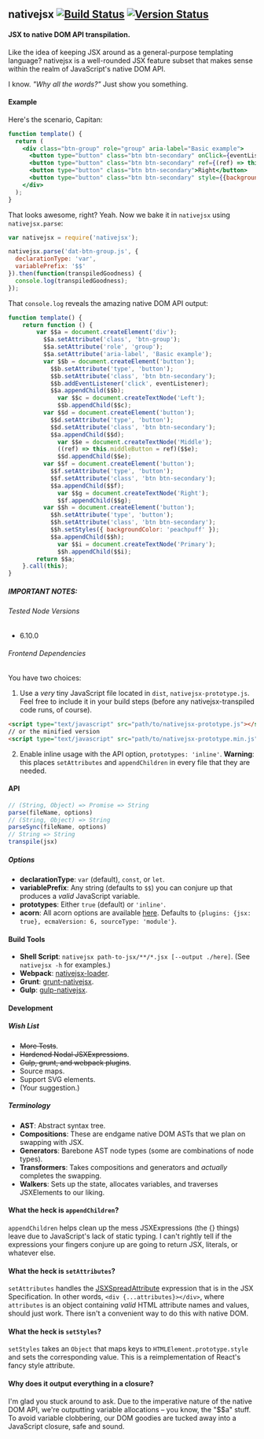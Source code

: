 ## nativejsx [![Build Status](https://travis-ci.org/treycordova/nativejsx.svg?branch=master)](https://travis-ci.org/treycordova/nativejsx) [![Version Status](https://img.shields.io/npm/v/nativejsx.svg)](https://www.npmjs.org/package/nativejsx)
#### JSX to native DOM API transpilation.
Like the idea of keeping JSX around as a general-purpose templating language?
nativejsx is a well-rounded JSX feature subset that makes sense within the realm of JavaScript's native DOM API.

I know. _"Why all the words?"_ Just show you something.

#### Example

Here's the scenario, Capitan:
```jsx
function template() {
  return (
    <div class="btn-group" role="group" aria-label="Basic example">
      <button type="button" class="btn btn-secondary" onClick={eventListener}>Left</button>
      <button type="button" class="btn btn-secondary" ref={(ref) => this.middleButton = ref}>Middle</button>
      <button type="button" class="btn btn-secondary">Right</button>
      <button type="button" class="btn btn-secondary" style={{backgroundColor: 'peachpuff'}}>Primary</button>
    </div>
  );
}
```
That looks awesome, right? Yeah.
Now we bake it in `nativejsx` using `nativejsx.parse`:
```javascript
var nativejsx = require('nativejsx');

nativejsx.parse('dat-btn-group.js', {
  declarationType: 'var',
  variablePrefix: '$$'
}).then(function(transpiledGoodness) {
  console.log(transpiledGoodness);
});

```
That `console.log` reveals the amazing native DOM API output:
```javascript
function template() {
    return function () {
        var $$a = document.createElement('div');
          $$a.setAttribute('class', 'btn-group');
          $$a.setAttribute('role', 'group');
          $$a.setAttribute('aria-label', 'Basic example');
          var $$b = document.createElement('button');
            $$b.setAttribute('type', 'button');
            $$b.setAttribute('class', 'btn btn-secondary');
            $$b.addEventListener('click', eventListener);
            $$a.appendChild($$b);
              var $$c = document.createTextNode('Left');
              $$b.appendChild($$c);
          var $$d = document.createElement('button');
            $$d.setAttribute('type', 'button');
            $$d.setAttribute('class', 'btn btn-secondary');
            $$a.appendChild($$d);
              var $$e = document.createTextNode('Middle');
              ((ref) => this.middleButton = ref)($$e);
              $$d.appendChild($$e);
          var $$f = document.createElement('button');
            $$f.setAttribute('type', 'button');
            $$f.setAttribute('class', 'btn btn-secondary');
            $$a.appendChild($$f);
              var $$g = document.createTextNode('Right');
              $$f.appendChild($$g);
          var $$h = document.createElement('button');
            $$h.setAttribute('type', 'button');
            $$h.setAttribute('class', 'btn btn-secondary');
            $$h.setStyles({ backgroundColor: 'peachpuff' });
            $$a.appendChild($$h);
              var $$i = document.createTextNode('Primary');
              $$h.appendChild($$i);
        return $$a;
    }.call(this);
}
```
##### IMPORTANT NOTES:
###### Tested Node Versions
- 6.10.0

###### Frontend Dependencies
You have two choices:

1. Use a _very_ tiny JavaScript file located in `dist`, `nativejsx-prototype.js`.
Feel free to include it in your build steps (before any nativejsx-transpiled code runs, of course).

  ```html
  <script type="text/javascript" src="path/to/nativejsx-prototype.js"></script>
  // or the minified version
  <script type="text/javascript" src="path/to/nativejsx-prototype.min.js"></script>
  ```

2. Enable inline usage with the API option, `prototypes: 'inline'`. **Warning**: this places `setAttributes` and `appendChildren` in every file that they are needed.

#### API
```javascript
// (String, Object) => Promise => String
parse(fileName, options)
// (String, Object) => String
parseSync(fileName, options)
// String => String
transpile(jsx)
```
##### Options
- **declarationType**: `var` (default), `const`, or `let`.
- **variablePrefix**: Any string (defaults to `$$`) you can conjure up that produces a _valid_ JavaScript variable.
- **prototypes**: Either `true` (default) or `'inline'`.
- **acorn**: All acorn options are available [here](https://github.com/ternjs/acorn#main-parser). Defaults to `{plugins: {jsx: true}, ecmaVersion: 6, sourceType: 'module'}`.

#### Build Tools
- **Shell Script**: `nativejsx path-to-jsx/**/*.jsx [--output ./here]`. (See `nativejsx -h` for examples.)
- **Webpack**: [nativejsx-loader](https://github.com/treycordova/nativejsx-loader).
- **Grunt**: [grunt-nativejsx](https://github.com/treycordova/grunt-nativejsx).
- **Gulp**: [gulp-nativejsx](https://github.com/treycordova/gulp-nativejsx).

#### Development
##### Wish List
- ~~More Tests~~.
- ~~Hardened Nodal JSXExpressions~~.
- ~~Gulp, grunt, and webpack plugins~~.
- Source maps.
- Support SVG elements.
- (Your suggestion.)

##### Terminology
- **AST**: Abstract syntax tree.
- **Compositions**: These are endgame native DOM ASTs that we plan on swapping with JSX.
- **Generators**: Barebone AST node types (some are combinations of node types).
- **Transformers**: Takes compositions and generators and _actually_ completes the swapping.
- **Walkers**: Sets up the state, allocates variables, and traverses JSXElements to our liking.

#### What the heck is `appendChildren`?
`appendChildren` helps clean up the mess JSXExpressions (the {} things) leave due to JavaScript's lack of static typing. I can't rightly tell if the expressions your fingers conjure up are going to return JSX, literals, or whatever else.
#### What the heck is `setAttributes`?
`setAttributes` handles the [JSXSpreadAttribute](https://facebook.github.io/react/docs/jsx-spread.html) expression that is in the JSX Specification. In other words, `<div {...attributes}></div>`, where `attributes` is an object containing _valid_ HTML attribute names and values, should just work. There isn't a convenient way to do this with native DOM.
#### What the heck is `setStyles`?
`setStyles` takes an `Object` that maps keys to `HTMLElement.prototype.style` and sets the corresponding value. This is a reimplementation of React's fancy style attribute.
#### Why does it output everything in a closure?
I'm glad you stuck around to ask. Due to the imperative nature of the native DOM API, we're outputting variable allocations – you know, the "$$a" stuff. To avoid variable clobbering, our DOM goodies are tucked away into a JavaScript closure, safe and sound.
